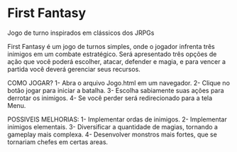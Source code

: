 # First Fantasy
 Jogo de turno inspirados em clássicos dos JRPGs

 First Fantasy é um jogo de turnos simples, onde o jogador infrenta três inimigos em um combate estratégico. Será apresentado três opções de ação que você poderá escolher, atacar, defender e magia, e para vencer a partida você deverá gerenciar seus recursos.

COMO JOGAR?
1- Abra o arquivo Jogo.html em um navegador.
2- Clique no botão jogar para iniciar a batalha.
3- Escolha sabiamente suas ações para derrotar os inimigos.
4- Se você perder será redirecionado para a tela Menu.

POSSIVEIS MELHORIAS:
1- Implementar ordas de inimigos.
2- Implementar inimigos elementais.
3- Diversificar a quantidade de magias, tornando a gameplay mais complexa.
4- Desenvolver monstros mais fortes, que se tornariam chefes em certas areas.
